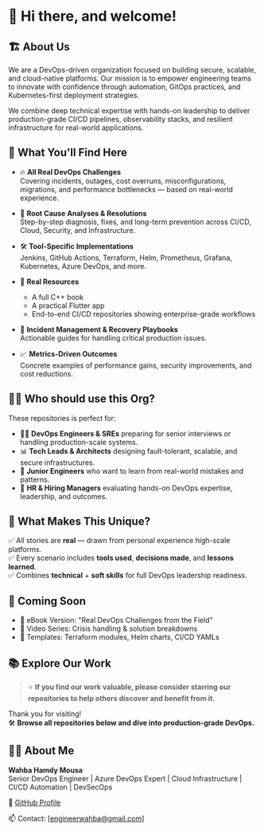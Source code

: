 # 👋 Hi there, and welcome!

## 🏗️ About Us

We are a DevOps-driven organization focused on building secure, scalable, and cloud-native platforms. Our mission is to empower engineering teams to innovate with confidence through automation, GitOps practices, and Kubernetes-first deployment strategies.

We combine deep technical expertise with hands-on leadership to deliver production-grade CI/CD pipelines, observability stacks, and resilient infrastructure for real-world applications.

## 🧠 What You'll Find Here

- 🔥 **All Real DevOps Challenges**  
  Covering incidents, outages, cost overruns, misconfigurations, migrations, and performance bottlenecks — based on real-world experience.
  
- 🧩 **Root Cause Analyses & Resolutions**  
  Step-by-step diagnosis, fixes, and long-term prevention across CI/CD, Cloud, Security, and Infrastructure.

- 🛠️ **Tool-Specific Implementations**  
  Jenkins, GitHub Actions, Terraform, Helm, Prometheus, Grafana, Kubernetes, Azure DevOps, and more.

- 📖 **Real Resources**  
  - A full C++ book
  - A practical Flutter app
  - End-to-end CI/CD repositories showing enterprise-grade workflows

- 🚨 **Incident Management & Recovery Playbooks**  
  Actionable guides for handling critical production issues.

- 📈 **Metrics-Driven Outcomes**  
  Concrete examples of performance gains, security improvements, and cost reductions.


## 👨‍🔧 Who should use this Org?
These repositories is perfect for:

- 🧑‍💻 **DevOps Engineers & SREs** preparing for senior interviews or handling production-scale systems.
- 📊 **Tech Leads & Architects** designing fault-tolerant, scalable, and secure infrastructures.
- 🧪 **Junior Engineers** who want to learn from real-world mistakes and patterns.
- 🤝 **HR & Hiring Managers** evaluating hands-on DevOps expertise, leadership, and outcomes.

## 🌟 What Makes This Unique?
✅ All stories are **real** — drawn from personal experience high-scale platforms.  
✅ Every scenario includes **tools used**, **decisions made**, and **lessons learned**.  
✅ Combines **technical** + **soft skills** for full DevOps leadership readiness.

## 📂 Coming Soon
- 📜 eBook Version: "Real DevOps Challenges from the Field"
- 🎥 Video Series: Crisis handling & solution breakdowns
- 🧩 Templates: Terraform modules, Helm charts, CI/CD YAMLs

## 📚 Explore Our Work

> ⭐ **If you find our work valuable, please consider starring our repositories to help others discover and benefit from it.**

Thank you for visiting!  
🛠️ **Browse all repositories below and dive into production-grade DevOps.**

## 🧑‍💼 About Me
**Wahba Hamdy Mousa**  
Senior DevOps Engineer | Azure DevOps Expert | Cloud Infrastructure | CI/CD Automation | DevSecOps  

🔗 [GitHub Profile](https://github.com/WahbaMousa-DevOps) 

📫 Contact: [engineerwahba@gmail.com]
